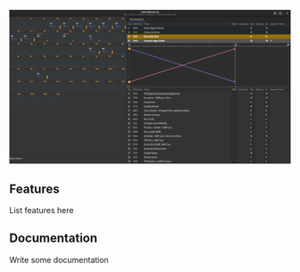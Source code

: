 ![Window](https://raw.githubusercontent.com/mikacousin/olc/assets/olc.png)

## Features

List features here

## Documentation 

Write some documentation
